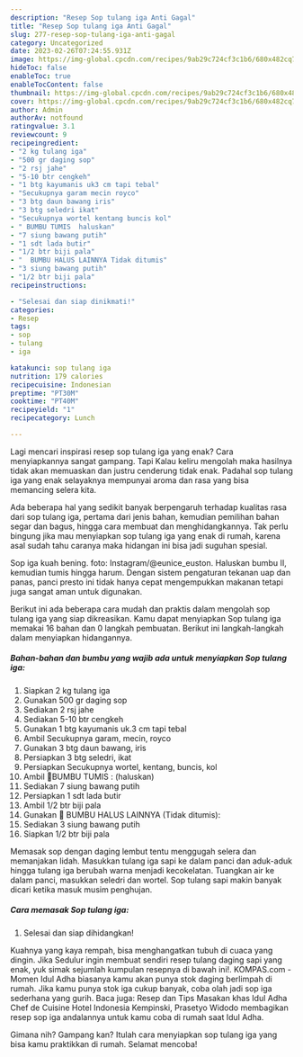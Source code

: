 ```yaml
---
description: "Resep Sop tulang iga Anti Gagal"
title: "Resep Sop tulang iga Anti Gagal"
slug: 277-resep-sop-tulang-iga-anti-gagal
category: Uncategorized
date: 2023-02-26T07:24:55.931Z
image: https://img-global.cpcdn.com/recipes/9ab29c724cf3c1b6/680x482cq70/sop-tulang-iga-foto-resep-utama.jpg
hideToc: false
enableToc: true
enableTocContent: false
thumbnail: https://img-global.cpcdn.com/recipes/9ab29c724cf3c1b6/680x482cq70/sop-tulang-iga-foto-resep-utama.jpg
cover: https://img-global.cpcdn.com/recipes/9ab29c724cf3c1b6/680x482cq70/sop-tulang-iga-foto-resep-utama.jpg
author: Admin
authorAv: notfound
ratingvalue: 3.1
reviewcount: 9
recipeingredient:
- "2 kg tulang iga"
- "500 gr daging sop"
- "2 rsj jahe"
- "5-10 btr cengkeh"
- "1 btg kayumanis uk3 cm tapi tebal"
- "Secukupnya garam mecin royco"
- "3 btg daun bawang iris"
- "3 btg seledri ikat"
- "Secukupnya wortel kentang buncis kol"
- " BUMBU TUMIS  haluskan"
- "7 siung bawang putih"
- "1 sdt lada butir"
- "1/2 btr biji pala"
- "  BUMBU HALUS LAINNYA Tidak ditumis"
- "3 siung bawang putih"
- "1/2 btr biji pala"
recipeinstructions:

- "Selesai dan siap dinikmati!"
categories:
- Resep
tags:
- sop
- tulang
- iga

katakunci: sop tulang iga 
nutrition: 179 calories
recipecuisine: Indonesian
preptime: "PT30M"
cooktime: "PT40M"
recipeyield: "1"
recipecategory: Lunch

---
```



Lagi mencari inspirasi resep sop tulang iga yang enak? Cara menyiapkannya sangat gampang. Tapi Kalau keliru mengolah maka hasilnya tidak akan memuaskan dan justru cenderung tidak enak. Padahal sop tulang iga yang enak selayaknya mempunyai aroma dan rasa yang bisa memancing selera kita.


Ada beberapa hal yang sedikit banyak berpengaruh terhadap kualitas rasa dari sop tulang iga, pertama dari jenis bahan, kemudian pemilihan bahan segar dan bagus, hingga cara membuat dan menghidangkannya. Tak perlu bingung jika mau menyiapkan sop tulang iga yang enak di rumah, karena asal sudah tahu caranya maka hidangan ini bisa jadi suguhan spesial.

Sop iga kuah bening. foto: Instagram/@eunice_euston. Haluskan bumbu II, kemudian tumis hingga harum. Dengan sistem pengaturan tekanan uap dan panas, panci presto ini tidak hanya cepat mengempukkan makanan tetapi juga sangat aman untuk digunakan.


Berikut ini ada beberapa cara mudah dan praktis dalam mengolah sop tulang iga yang siap dikreasikan. Kamu dapat menyiapkan Sop tulang iga memakai 16 bahan dan 0 langkah pembuatan. Berikut ini langkah-langkah dalam menyiapkan hidangannya.

<!--inarticleads1-->

##### Bahan-bahan dan bumbu yang wajib ada untuk menyiapkan Sop tulang iga:

1. Siapkan 2 kg tulang iga
1. Gunakan 500 gr daging sop
1. Sediakan 2 rsj jahe
1. Sediakan 5-10 btr cengkeh
1. Gunakan 1 btg kayumanis uk.3 cm tapi tebal
1. Ambil Secukupnya garam, mecin, royco
1. Gunakan 3 btg daun bawang, iris
1. Persiapkan 3 btg seledri, ikat
1. Persiapkan Secukupnya wortel, kentang, buncis, kol
1. Ambil  🌷BUMBU TUMIS : (haluskan)
1. Sediakan 7 siung bawang putih
1. Persiapkan 1 sdt lada butir
1. Ambil 1/2 btr biji pala
1. Gunakan  🌷 BUMBU HALUS LAINNYA (Tidak ditumis):
1. Sediakan 3 siung bawang putih
1. Siapkan 1/2 btr biji pala


Memasak sop dengan daging lembut tentu menggugah selera dan memanjakan lidah. Masukkan tulang iga sapi ke dalam panci dan aduk-aduk hingga tulang iga berubah warna menjadi kecokelatan. Tuangkan air ke dalam panci, masukkan seledri dan wortel. Sop tulang sapi makin banyak dicari ketika masuk musim penghujan. 

<!--inarticleads2-->

##### Cara memasak Sop tulang iga:


1. Selesai dan siap dihidangkan!

Kuahnya yang kaya rempah, bisa menghangatkan tubuh di cuaca yang dingin. Jika Sedulur ingin membuat sendiri resep tulang daging sapi yang enak, yuk simak sejumlah kumpulan resepnya di bawah ini!. KOMPAS.com - Momen Idul Adha biasanya kamu akan punya stok daging berlimpah di rumah. Jika kamu punya stok iga cukup banyak, coba olah jadi sop iga sederhana yang gurih. Baca juga: Resep dan Tips Masakan khas Idul Adha Chef de Cuisine Hotel Indonesia Kempinski, Prasetyo Widodo membagikan resep sop iga andalannya untuk kamu coba di rumah saat Idul Adha. 

Gimana nih? Gampang kan? Itulah cara menyiapkan sop tulang iga yang bisa kamu praktikkan di rumah. Selamat mencoba!
